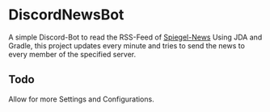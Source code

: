 # DiscordNewsBot
A simple Discord-Bot to read the RSS-Feed of [Spiegel-News](https://www.spiegel.de/)
Using JDA and Gradle, this project updates every minute and tries to send the news to every member of the specified server. 

## Todo
Allow for more Settings and Configurations.
